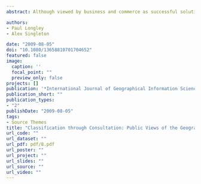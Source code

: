 ```yaml
---
abstract: Although viewed by business and commerce as successful solutions, geodemographic profiling of neighbourhoods has attracted wide-ranging criticism in the academic literature. This paper addresses some specific concerns that arise because the derivation of classifications is rarely transparent and open to scrutiny or challenge. The substantive focus of the research reported in this paper is a nationwide geodemographic classification of how people engage with new information and communication technologies (ICTs). In response to the critique of geodemographics as a ‘black box’ technology, we describe how the classification was opened up to public scrutiny and how we conducted a major consultation exercise into the reliability of its results. We assess the message of the 50,000+ searches and 3952 responses collected during the consultation exercise, in terms of possible systematic errors in the shape and detail of the classification. Unusually for Internet-based surveys, we also investigate the likely reliability of the response information received and identify ways in which the outcome of consultation might be used to improve the classification. We believe that this is the first-ever large-scale consultation survey of the validity and remit of a geodemographic classification and that it may have wider implications for the creation of geodemographic classifications.

authors:
- Paul Longley
- Alex Singleton

date: "2009-08-05"
doi: "10.1080/13658810701704652"
featured: false
image:
  caption: ''
  focal_point: ""
  preview_only: false
projects: []
publication: '*International Journal of Geographical Information Science*'
publication_short: ""
publication_types:
- "2"
publishDate: "2009-08-05"
tags:
- Source Themes
title: "Classification through Consultation: Public Views of the Geography of the e-Society"
url_code: ""
url_dataset: ""
url_pdf: pdf/8.pdf
url_poster: ""
url_project: ""
url_slides: ""
url_source: ""
url_video: ""
---
```


